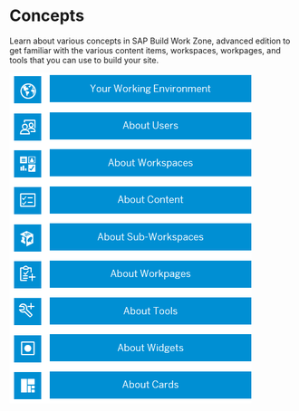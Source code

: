 <!-- loiofcbd6f055dd8449b9257cf7246f2a386 -->

# Concepts

Learn about various concepts in SAP Build Work Zone, advanced edition to get familiar with the various content items, workspaces, workpages, and tools that you can use to build your site.



![](images/Image_Map_Concepts_e6229e8.png)

